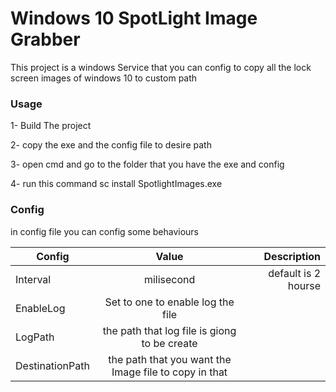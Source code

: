 # Windows 10 SpotLight Image Grabber
This project is a windows Service that you can config to copy all the lock screen images of windows 10 to custom path 

### Usage

1- Build The project

2- copy the exe and the config file to desire path

3- open cmd and go to the folder that you have the exe and config 

4- run this command sc install SpotlightImages.exe


### Config 
in config file you can config some behaviours 


| Config        | Value                                                  |     Description     |
| ------------- |:------------------------------------------------------:| -------------------:|
| Interval      | milisecond                                             | default is 2 hourse |
| EnableLog     | Set to one to enable log the file                      |                     |
| LogPath       | the path that log file is giong to be create           |                     |
| DestinationPath | the path that you want the Image file to copy in that|                     |



